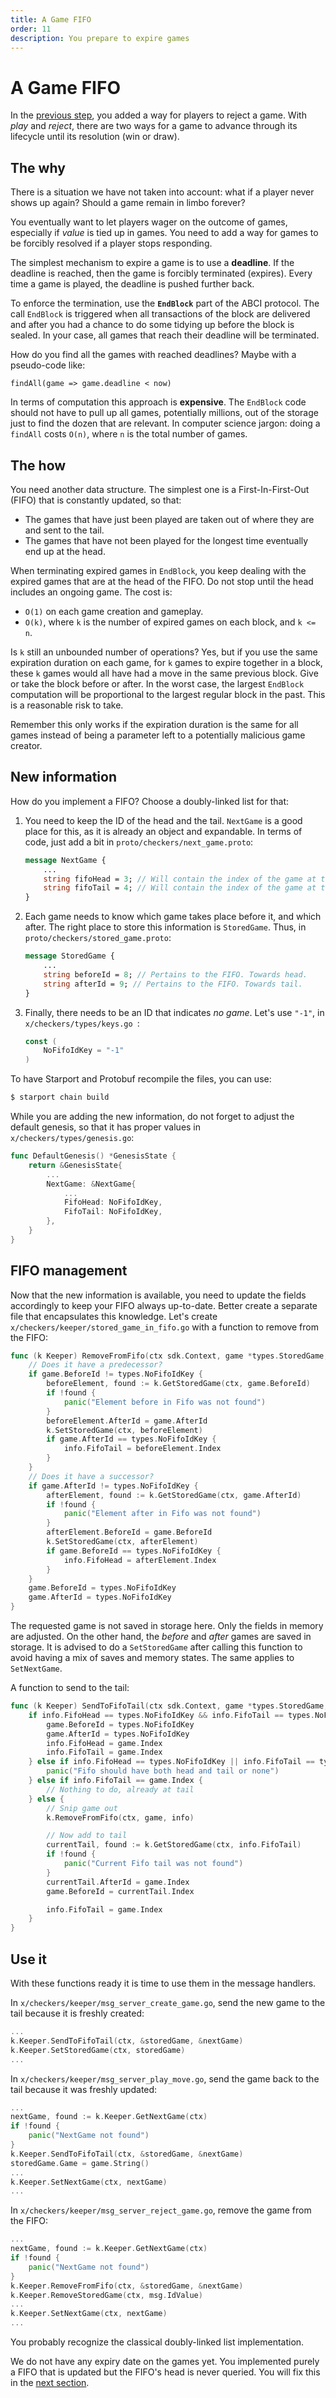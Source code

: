 ```yaml
---
title: A Game FIFO
order: 11
description: You prepare to expire games
---
```


# A Game FIFO

In the [previous step](./03-starport-08-reject-game.md), you added a way for players to reject a game. With _play_ and _reject_, there are two ways for a game to advance through its lifecycle until its resolution (win or draw).

## The why

There is a situation we have not taken into account: what if a player never shows up again? Should a game remain in limbo forever?

You eventually want to let players wager on the outcome of games, especially if _value_ is tied up in games. You need to add a way for games to be forcibly resolved if a player stops responding.

The simplest mechanism to expire a game is to use a **deadline**. If the deadline is reached, then the game is forcibly terminated (expires). Every time a game is played, the deadline is pushed further back.

To enforce the termination, use the **`EndBlock`** part of the ABCI protocol. The call `EndBlock` is triggered when all transactions of the block are delivered and after you had a chance to do some tidying up before the block is sealed. In your case, all games that reach their deadline will be terminated.

How do you find all the games with reached deadlines? Maybe with a pseudo-code like:

```
findAll(game => game.deadline < now)
```

In terms of computation this approach is **expensive**. The `EndBlock` code should not have to pull up all games, potentially millions, out of the storage just to find the dozen that are relevant. In computer science jargon: doing a `findAll` costs `O(n)`, where `n` is the total number of games.

## The how

You need another data structure. The simplest one is a First-In-First-Out (FIFO) that is constantly updated, so that:

* The games that have just been played are taken out of where they are and sent to the tail.
* The games that have not been played for the longest time eventually end up at the head.

When terminating expired games in `EndBlock`, you keep dealing with the expired games that are at the head of the FIFO. Do not stop until the head includes an ongoing game. The cost is:

* `O(1)` on each game creation and gameplay.
* `O(k)`, where `k` is the number of expired games on each block, and `k <= n`.

Is `k` still an unbounded number of operations? Yes, but if you use the same expiration duration on each game, for `k` games to expire together in a block, these `k` games would all have had a move in the same previous block. Give or take the block before or after. In the worst case, the largest `EndBlock` computation will be proportional to the largest regular block in the past. This is a reasonable risk to take.

Remember this only works if the expiration duration is the same for all games instead of being a parameter left to a potentially malicious game creator.

## New information

How do you implement a FIFO? Choose a doubly-linked list for that:

1. You need to keep the ID of the head and the tail. `NextGame` is a good place for this, as it is already an object and expandable. In terms of code, just add a bit in `proto/checkers/next_game.proto`:

    ```protobuf [https://github.com/cosmos/b9-checkers-academy-draft/blob/2343af69cd1f2c22acfac13f46393aa8ce686685/proto/checkers/next_game.proto#L11-L12]
    message NextGame {
        ...
        string fifoHead = 3; // Will contain the index of the game at the head.
        string fifoTail = 4; // Will contain the index of the game at the tail.
    }
    ```

2. Each game needs to know which game takes place before it, and which after. The right place to store this information is `StoredGame`. Thus, in `proto/checkers/stored_game.proto`:

    ```protobuf [https://github.com/cosmos/b9-checkers-academy-draft/blob/2343af69cd1f2c22acfac13f46393aa8ce686685/proto/checkers/stored_game.proto#L16-L17]
    message StoredGame {
        ...
        string beforeId = 8; // Pertains to the FIFO. Towards head.
        string afterId = 9; // Pertains to the FIFO. Towards tail.
    }
    ```

3. Finally, there needs to be an ID that indicates _no game_. Let's use `"-1"`, in `x/checkers/types/keys.go `:

    ```go [https://github.com/cosmos/b9-checkers-academy-draft/blob/2343af69cd1f2c22acfac13f46393aa8ce686685/x/checkers/types/keys.go#L32-L34]
    const (
        NoFifoIdKey = "-1"
    )
    ```

To have Starport and Protobuf recompile the files, you can use:

```sh
$ starport chain build
```

While you are adding the new information, do not forget to adjust the default genesis, so that it has proper values in `x/checkers/types/genesis.go`:

```go [https://github.com/cosmos/b9-checkers-academy-draft/blob/2343af69cd1f2c22acfac13f46393aa8ce686685/x/checkers/types/genesis.go#L20-L21]
func DefaultGenesis() *GenesisState {
    return &GenesisState{
        ...
        NextGame: &NextGame{
            ...
            FifoHead: NoFifoIdKey,
            FifoTail: NoFifoIdKey,
        },
    }
}
```

## FIFO management

Now that the new information is available, you need to update the fields accordingly to keep your FIFO always up-to-date. Better create a separate file that encapsulates this knowledge. Let's create `x/checkers/keeper/stored_game_in_fifo.go` with a function to remove from the FIFO:

```go [https://github.com/cosmos/b9-checkers-academy-draft/blob/2343af69cd1f2c22acfac13f46393aa8ce686685/x/checkers/keeper/stored_game_in_fifo.go#L9-L36]
func (k Keeper) RemoveFromFifo(ctx sdk.Context, game *types.StoredGame, info *types.NextGame) {
    // Does it have a predecessor?
    if game.BeforeId != types.NoFifoIdKey {
        beforeElement, found := k.GetStoredGame(ctx, game.BeforeId)
        if !found {
            panic("Element before in Fifo was not found")
        }
        beforeElement.AfterId = game.AfterId
        k.SetStoredGame(ctx, beforeElement)
        if game.AfterId == types.NoFifoIdKey {
            info.FifoTail = beforeElement.Index
        }
    }
    // Does it have a successor?
    if game.AfterId != types.NoFifoIdKey {
        afterElement, found := k.GetStoredGame(ctx, game.AfterId)
        if !found {
            panic("Element after in Fifo was not found")
        }
        afterElement.BeforeId = game.BeforeId
        k.SetStoredGame(ctx, afterElement)
        if game.BeforeId == types.NoFifoIdKey {
            info.FifoHead = afterElement.Index
        }
    }
    game.BeforeId = types.NoFifoIdKey
    game.AfterId = types.NoFifoIdKey
}
```

The requested game is not saved in storage here. Only the fields in memory are adjusted. On the other hand, the _before_ and _after_ games are saved in storage. It is advised to do a `SetStoredGame` after calling this function to avoid having a mix of saves and memory states. The same applies to `SetNextGame`.

A function to send to the tail:

```go [https://github.com/cosmos/b9-checkers-academy-draft/blob/2343af69cd1f2c22acfac13f46393aa8ce686685/x/checkers/keeper/stored_game_in_fifo.go#L39-L63]
func (k Keeper) SendToFifoTail(ctx sdk.Context, game *types.StoredGame, info *types.NextGame) {
    if info.FifoHead == types.NoFifoIdKey && info.FifoTail == types.NoFifoIdKey {
        game.BeforeId = types.NoFifoIdKey
        game.AfterId = types.NoFifoIdKey
        info.FifoHead = game.Index
        info.FifoTail = game.Index
    } else if info.FifoHead == types.NoFifoIdKey || info.FifoTail == types.NoFifoIdKey {
        panic("Fifo should have both head and tail or none")
    } else if info.FifoTail == game.Index {
        // Nothing to do, already at tail
    } else {
        // Snip game out
        k.RemoveFromFifo(ctx, game, info)

        // Now add to tail
        currentTail, found := k.GetStoredGame(ctx, info.FifoTail)
        if !found {
            panic("Current Fifo tail was not found")
        }
        currentTail.AfterId = game.Index
        game.BeforeId = currentTail.Index

        info.FifoTail = game.Index
    }
}
```

## Use it

With these functions ready it is time to use them in the message handlers.

In `x/checkers/keeper/msg_server_create_game.go`, send the new game to the tail because it is freshly created:

```go [https://github.com/cosmos/b9-checkers-academy-draft/blob/2343af69cd1f2c22acfac13f46393aa8ce686685/x/checkers/keeper/msg_server_create_game.go#L32]
...
k.Keeper.SendToFifoTail(ctx, &storedGame, &nextGame)
k.Keeper.SetStoredGame(ctx, storedGame)
...
```

In `x/checkers/keeper/msg_server_play_move.go`, send the game back to the tail because it was freshly updated:

```go [https://github.com/cosmos/b9-checkers-academy-draft/blob/2343af69cd1f2c22acfac13f46393aa8ce686685/x/checkers/keeper/msg_server_play_move.go#L58-L68]
...
nextGame, found := k.Keeper.GetNextGame(ctx)
if !found {
    panic("NextGame not found")
}
k.Keeper.SendToFifoTail(ctx, &storedGame, &nextGame)
storedGame.Game = game.String()
...
k.Keeper.SetNextGame(ctx, nextGame)
...
```

In `x/checkers/keeper/msg_server_reject_game.go`, remove the game from the FIFO:

```go [https://github.com/cosmos/b9-checkers-academy-draft/blob/2343af69cd1f2c22acfac13f46393aa8ce686685/x/checkers/keeper/msg_server_reject_game.go#L34-L42]
...
nextGame, found := k.Keeper.GetNextGame(ctx)
if !found {
    panic("NextGame not found")
}
k.Keeper.RemoveFromFifo(ctx, &storedGame, &nextGame)
k.Keeper.RemoveStoredGame(ctx, msg.IdValue)
...
k.Keeper.SetNextGame(ctx, nextGame)
...
```

You probably recognize the classical doubly-linked list implementation.

We do not have any expiry date on the games yet. You implemented purely a FIFO that is updated but the FIFO's head is never queried. You will fix this in the [next section](./03-starport-10-game-deadline.md).
